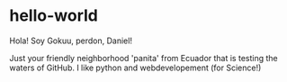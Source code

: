 # hello-world

Hola! Soy Gokuu, perdon, Daniel!

Just your friendly neighborhood 'panita' from Ecuador that is testing the waters of GitHub.
I like python and webdevelopement (for Science!)
